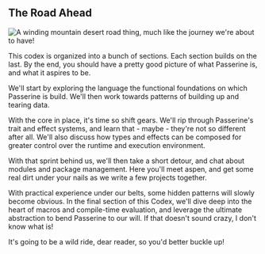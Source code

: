 ## The Road Ahead

![A winding mountain desert road thing, much like the journey we're about to have!](https://cdn.aarp.net/content/dam/aarp/home-and-family/family-and-friends/2018/05/1140-utah-road-trip-planning.imgcache.revc8d3f86f90c6edc63fc2b92a8a311a72.jpg)

This codex is organized into a bunch of sections. Each section builds on the last. By the end, you should have a pretty good picture of what Passerine is, and what it aspires to be.

We'll start by exploring the language the functional foundations on which Passerine is build. We'll then work towards patterns of building up and tearing data.

With the core in place, it's time so shift gears. We'll rip through Passerine's trait and effect systems, and learn that - maybe - they're not so different after all. We'll also discuss how types and effects can be composed for greater control over the runtime and execution environment.

With that sprint behind us, we'll then take a short detour, and chat about modules and package management. Here you'll meet aspen, and get some real dirt under your nails as we write a few projects together.

With practical experience under our belts, some hidden patterns will slowly become obvious. In the final section of this Codex, we'll dive deep into the heart of macros and compile-time evaluation, and leverage the ultimate abstraction to bend Passerine to our will. If that doesn't sound crazy, I don't know what is!

It's going to be a wild ride, dear reader, so you'd better buckle up!

